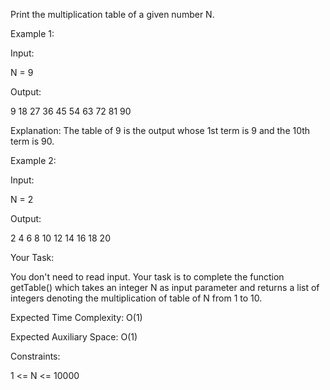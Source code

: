 Print the multiplication table of a given number N. 

Example 1:

Input:

N = 9

Output:

9 18 27 36 45 54 63 72 81 90

Explanation:
The table of 9 is the output whose 1st 
term is 9 and the 10th term is 90.

Example 2:

Input:

N = 2

Output:

2 4 6 8 10 12 14 16 18 20


Your Task:  

You don't need to read input. Your task is to complete 
the function getTable() which takes an integer N as 
input parameter and returns a list of integers denoting 
the multiplication of table of N from 1 to 10. 

Expected Time Complexity: O(1)

Expected Auxiliary Space: O(1)


Constraints: 

1 <= N <= 10000
